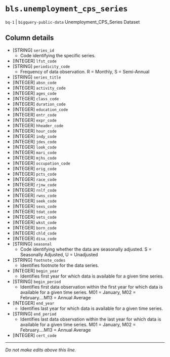 # `bls.unemployment_cps_series`
`bq-1` | `bigquery-public-data`
Unemployment_CPS_Series Dataset

## Column details
* [STRING]    `series_id`
  - Code identifying the specific series.
* [INTEGER]   `lfst_code`
* [STRING]    `periodicity_code`
  - Frequency of data observation. R = Monthly, S = Semi-Annual
* [STRING]    `series_title`
* [INTEGER]   `absn_code`
* [INTEGER]   `activity_code`
* [INTEGER]   `ages_code`
* [INTEGER]   `class_code`
* [INTEGER]   `duration_code`
* [INTEGER]   `education_code`
* [INTEGER]   `entr_code`
* [INTEGER]   `expr_code`
* [INTEGER]   `hheader_code`
* [INTEGER]   `hour_code`
* [INTEGER]   `indy_code`
* [INTEGER]   `jdes_code`
* [INTEGER]   `look_code`
* [INTEGER]   `mari_code`
* [INTEGER]   `mjhs_code`
* [INTEGER]   `occupation_code`
* [INTEGER]   `orig_code`
* [INTEGER]   `pcts_code`
* [INTEGER]   `race_code`
* [INTEGER]   `rjnw_code`
* [INTEGER]   `rnlf_code`
* [INTEGER]   `rwns_code`
* [INTEGER]   `seek_code`
* [INTEGER]   `sexs_code`
* [INTEGER]   `tdat_code`
* [INTEGER]   `vets_code`
* [INTEGER]   `wkst_code`
* [INTEGER]   `born_code`
* [INTEGER]   `chld_code`
* [INTEGER]   `disa_code`
* [STRING]    `seasonal`
  - Code identifying whether the data are seasonally adjusted. S = Seasonally Adjusted, U = Unadjusted
* [STRING]    `footnote_codes`
  - Identifies footnote for the data series.
* [INTEGER]   `begin_year`
  - Identifies first year for which data is available for a given time series.
* [STRING]    `begin_period`
  - Identifies first data observation within the first year for which data is available for a given time series. M01 = January, M02 = February….M13 = Annual Average
* [INTEGER]   `end_year`
  - Identifies last year for which data is available for a given time series.
* [STRING]    `end_period`
  - Identifies last data observation within the last year for which data is available for a given time series. M01 = January, M02 = February….M13 = Annual Average
* [INTEGER]   `cert_code`

-------------------------------------------------------------------------------
*Do not make edits above this line.*
